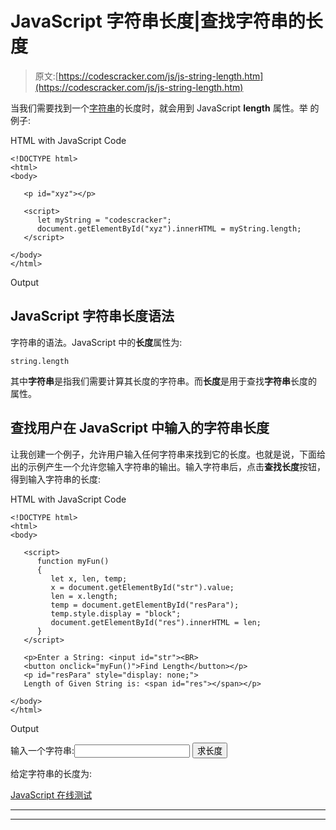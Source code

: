 # JavaScript 字符串长度|查找字符串的长度

> 原文:[https://codescracker.com/js/js-string-length.htm](https://codescracker.com/js/js-string-length.htm)

当我们需要找到一个[字符串](/js/js-strings.htm)的长度时，就会用到 JavaScript **length** 属性。举 的例子:

HTML with JavaScript Code

```
<!DOCTYPE html>
<html>
<body>

   <p id="xyz"></p>

   <script>
      let myString = "codescracker";
      document.getElementById("xyz").innerHTML = myString.length;
   </script>

</body>
</html>
```

Output

## JavaScript 字符串长度语法

字符串的语法。JavaScript 中的**长度**属性为:

```
string.length
```

其中**字符串**是指我们需要计算其长度的字符串。而**长度**是用于查找**字符串**长度的 属性。

## 查找用户在 JavaScript 中输入的字符串长度

让我创建一个例子，允许用户输入任何字符串来找到它的长度。也就是说，下面给出的示例产生一个允许您输入字符串的输出。输入字符串后，点击**查找长度**按钮，得到输入字符串的长度:

HTML with JavaScript Code

```
<!DOCTYPE html>
<html>
<body>

   <script>
      function myFun()
      {
         let x, len, temp;
         x = document.getElementById("str").value;
         len = x.length;
         temp = document.getElementById("resPara");
         temp.style.display = "block";
         document.getElementById("res").innerHTML = len;
      }
   </script>

   <p>Enter a String: <input id="str"><BR>
   <button onclick="myFun()">Find Length</button></p>
   <p id="resPara" style="display: none;">
   Length of Given String is: <span id="res"></span></p>

</body>
</html>
```

Output

输入一个字符串:<input id="str">
<button onclick="myFun()">求长度</button>

给定字符串的长度为:

[JavaScript 在线测试](/exam/showtest.php?subid=6)

* * *

* * *